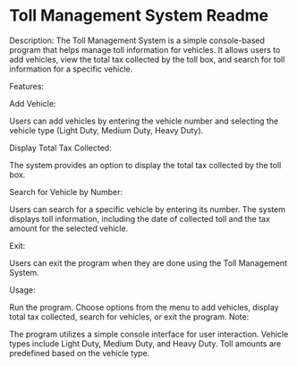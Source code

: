 <h1>Toll Management System Readme</h1>

Description:
The Toll Management System is a simple console-based program that helps manage toll information for vehicles. It allows users to add vehicles, view the total tax collected by the toll box, and search for toll information for a specific vehicle.

Features:


Add Vehicle:

Users can add vehicles by entering the vehicle number and selecting the vehicle type (Light Duty, Medium Duty, Heavy Duty).

Display Total Tax Collected:

The system provides an option to display the total tax collected by the toll box.

Search for Vehicle by Number:

Users can search for a specific vehicle by entering its number. The system displays toll information, including the date of collected toll and the tax amount for the selected vehicle.

Exit:

Users can exit the program when they are done using the Toll Management System.

Usage:

Run the program.
Choose options from the menu to add vehicles, display total tax collected, search for vehicles, or exit the program.
Note:

The program utilizes a simple console interface for user interaction.
Vehicle types include Light Duty, Medium Duty, and Heavy Duty.
Toll amounts are predefined based on the vehicle type.
